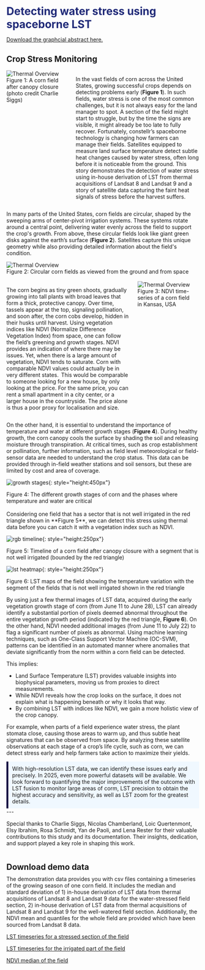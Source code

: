 <h1 <span style="color: #202A78;margin-bottom: 5px;">Detecting water stress using spaceborne LST </span></h1>  

<!-- ## Graphical Summary
![Graphical Abstract](https://public-data-213979744349.s3.eu-central-1.amazonaws.com/water-stress-story/water-stress-story-graphical-abstract.png)   -->

[Download the graphcial abstract here.](https://public-data-213979744349.s3.eu-central-1.amazonaws.com/water-stress-story/water-stress-story-graphical-abstract.png)  


## Crop Stress Monitoring

<div style="display: flex; align-items: flex-start; justify-content: flex-start; gap: 20px;">
<div style="flex: 1;">
    <img src="https://public-data-213979744349.s3.eu-central-1.amazonaws.com/water-stress-story/corn.jpg" alt="Thermal Overview" style="max-width: 400px; height: auto;">
    <figcaption>Figure 1: A corn field after canopy closure <br> (photo credit Charlie Siggs)</figcaption>
</div>
<div style="flex: 2;">
    <p>
    In the vast fields of corn across the United States, growing successful crops depends on detecting problems early (<strong>Figure 1</strong>). In such fields, water stress is one of the most common challenges, but it is not always easy for the land manager to spot. A section of the field might start to struggle, but by the time the signs are visible, it might already be too late to fully recover. Fortunately, constellr’s spaceborne technology is changing how farmers can manage their fields. Satellites equipped to measure land surface temperature detect subtle heat changes caused by water stress, often long before it is noticeable from the ground. This story demonstrates the detection of water stress using in-house derivation of LST from thermal acquisitions of Landsat 8 and Landsat 9 and a story of satellite data capturing the faint heat signals of stress before the harvest suffers. 
    </p>
</div>
</div>  

In many parts of the United States, corn fields are circular, shaped by the sweeping arms of center-pivot irrigation systems. These systems rotate around a central point, delivering water evenly across the field to support the crop's growth. From above, these circular fields look like giant green disks against the earth’s surface (**Figure 2**). Satellites capture this unique geometry while also providing detailed information about the field's condition.  

<div>
    <img src="https://public-data-213979744349.s3.eu-central-1.amazonaws.com/water-stress-story/circular-corn-field.jpg" alt="Thermal Overview" style="max-width: 600px; height: auto;">
    <figcaption style="white-space: nowrap;">Figure 2: Circular corn fields as viewed from the ground and from space </figcaption>
</div>

<br>
<div style="display: flex; align-items: flex-start; justify-content: flex-start; gap: 20px;">
<div style="flex: 2;">
    <p>
    The corn begins as tiny green shoots, gradually growing into tall plants with broad leaves that form a thick, protective canopy. Over time, tassels appear at the top, signaling pollination, and soon after, the corn cobs develop, hidden in their husks until harvest. Using vegetation indices like NDVI (Normalize Difference Vegetation Index) from space, one can follow the field’s greening and growth stages. NDVI provides an indication of where there may be issues. Yet, when there is a large amount of vegetation, NDVI tends to saturate. Corn with comparable NDVI values could actually be in very different states.  This would be comparable to someone looking for a new house, by only looking at the price. For the same price, you can rent a small apartment in a city center, or a larger house in the countryside. The price alone is thus a poor proxy for localisation and size. 
    </p>
</div>
<div style="flex: 1;">
    <img src="https://public-data-213979744349.s3.eu-central-1.amazonaws.com/water-stress-story/NDVI-time-series.png" alt="Thermal Overview" style="max-width: 400px; height: auto;">
    <figcaption>Figure 3: NDVI time-series of a corn field <br> in Kansas, USA</figcaption>
</div>
</div> 

On the other hand, it is essential to understand the importance of temperature and water at different growth stages (**Figure 4**). During healthy growth, the corn canopy cools the surface by shading the soil and releasing moisture through transpiration. At critical times, such as crop establishment or pollination, further information, such as field level meteorological or field-sensor data are needed to understand the crop status.  This data can be provided through in-field weather stations and soil sensors, but these are limited by cost and area of coverage. 

![growth stages](https://public-data-213979744349.s3.eu-central-1.amazonaws.com/water-stress-story/growth-stages.png){: style="height:450px"}
<figcaption>Figure 4: The different growth stages of corn and the phases where temperature and water are critical </figcaption>

<br>
Considering one field that has a sector that is not well irrigated in the red triangle shown in **Figure 5**, we can detect this stress using thermal data before you can catch it with a vegetation index such as NDVI. 

![rgb timeline](https://public-data-213979744349.s3.eu-central-1.amazonaws.com/water-stress-story/RGB-TS2.png){: style="height:250px"}
<figcaption> Figure 5: Timeline of a corn field after canopy closure with a segment that is not well irrigated (bounded by the red triangle) </figcaption>

![lst heatmap](https://public-data-213979744349.s3.eu-central-1.amazonaws.com/water-stress-story/water-stress-lst.png){: style="height:250px"}
<figcaption> Figure 6: LST maps of the field showing the temperature variation with the segment of the fields that is not well irrigated shown in the red triangle </figcaption>

By using just a few thermal images of LST data, acquired during the early vegetation growth stage of corn (from June 11 to June 28), LST can already identify a substantial portion of pixels deemed abnormal throughout the entire vegetation growth period (indicated by the red triangle, **Figure 6**). On the other hand, NDVI needed additional images (from June 11 to July 22) to flag a significant number of pixels as abnormal. Using machine learning techniques, such as One-Class Support Vector Machine (OC-SVM), patterns can be identified in an automated manner where anomalies that deviate significantly from the norm within a corn field can be detected.  

This implies:

- Land Surface Temperature (LST) provides valuable insights into biophysical parameters, moving us from proxies to direct measurements. 
- While NDVI reveals how the crop looks on the surface, it does not explain what is happening beneath or why it looks that way. 
- By combining LST with indices like NDVI, we gain a more holistic view of the crop canopy. 

For example, when parts of a field experience water stress, the plant stomata close, causing those areas to warm up, and thus subtle heat signatures that can be observed from space. By analyzing these satellite observations at each stage of a crop’s life cycle, such as corn, we can detect stress early and help farmers take action to maximize their yields.  

<div style="background-color: #f0f8ff; padding: 10px; border-left: 5px solid #160A42;">
  With high-resolution LST data, we can identify these issues early and precisely. In 2025, even more powerful datasets will be available. We look forward to quantifying the major improvements of the outcome with LST fusion to monitor large areas of corm, LST precision to obtain the highest accuracy and sensitivity, as well as LST zoom for the greatest details.
</div>
---

Special thanks to Charlie Siggs, Nicolas Chamberland, Loic Quertenmont, Elsy Ibrahim, Rosa Schmidt, Yan de Paoli, and Lena Rester for their valuable contributions to this study and its documentation. Their insights, dedication, and support played a key role in shaping this work.  

<br>
<h2 style="margin-top: 10px; margin-bottom: 10px; ">Download demo data</h2>
The demonstration data provides you with csv files containing a timeseries of the growing season of one corn field. It includes the median and standard deviation of 1) in-house derivation of LST data from thermal acquisitions of Landsat 8 and Landsat 9 data for the water-stressed field section, 2) in-house derivation of LST data from thermal acquisitions of Landsat 8 and Landsat 9 for the well-watered field section. Additionally, the NDVI mean and quantiles for the whole field are provided which have been sourced from Landsat 8 data. 

[LST timeseries for a stressed section of the field](https://public-data-213979744349.s3.eu-central-1.amazonaws.com/water-stress-story/Water_sressed_.corn_LST+(1).csv) 

[LST timeseries for the irrigated part of the field](https://public-data-213979744349.s3.eu-central-1.amazonaws.com/water-stress-story/Well_irrigated_corn_LST+(1).csv)  

[NDVI median of the field](https://public-data-213979744349.s3.eu-central-1.amazonaws.com/water-stress-story/corn_ndvi_median.csv)
